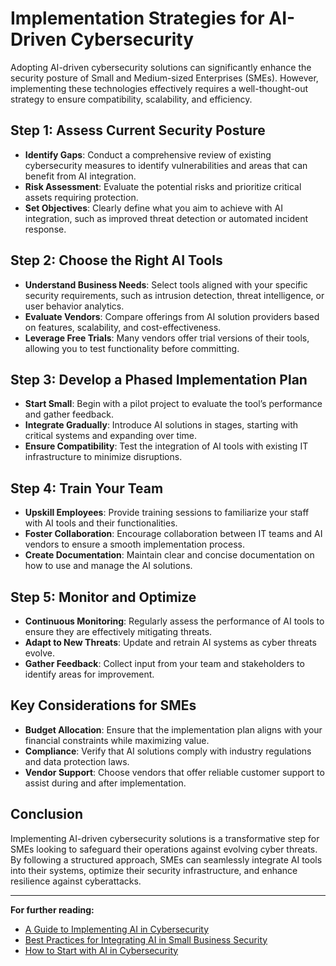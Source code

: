 # Implementation Strategies for AI-Driven Cybersecurity

Adopting AI-driven cybersecurity solutions can significantly enhance the security posture of Small and Medium-sized Enterprises (SMEs). However, implementing these technologies effectively requires a well-thought-out strategy to ensure compatibility, scalability, and efficiency.

## Step 1: Assess Current Security Posture

- **Identify Gaps**: Conduct a comprehensive review of existing cybersecurity measures to identify vulnerabilities and areas that can benefit from AI integration.
- **Risk Assessment**: Evaluate the potential risks and prioritize critical assets requiring protection.
- **Set Objectives**: Clearly define what you aim to achieve with AI integration, such as improved threat detection or automated incident response.

## Step 2: Choose the Right AI Tools

- **Understand Business Needs**: Select tools aligned with your specific security requirements, such as intrusion detection, threat intelligence, or user behavior analytics.
- **Evaluate Vendors**: Compare offerings from AI solution providers based on features, scalability, and cost-effectiveness.
- **Leverage Free Trials**: Many vendors offer trial versions of their tools, allowing you to test functionality before committing.

## Step 3: Develop a Phased Implementation Plan

- **Start Small**: Begin with a pilot project to evaluate the tool’s performance and gather feedback.
- **Integrate Gradually**: Introduce AI solutions in stages, starting with critical systems and expanding over time.
- **Ensure Compatibility**: Test the integration of AI tools with existing IT infrastructure to minimize disruptions.

## Step 4: Train Your Team

- **Upskill Employees**: Provide training sessions to familiarize your staff with AI tools and their functionalities.
- **Foster Collaboration**: Encourage collaboration between IT teams and AI vendors to ensure a smooth implementation process.
- **Create Documentation**: Maintain clear and concise documentation on how to use and manage the AI solutions.

## Step 5: Monitor and Optimize

- **Continuous Monitoring**: Regularly assess the performance of AI tools to ensure they are effectively mitigating threats.
- **Adapt to New Threats**: Update and retrain AI systems as cyber threats evolve.
- **Gather Feedback**: Collect input from your team and stakeholders to identify areas for improvement.

## Key Considerations for SMEs

- **Budget Allocation**: Ensure that the implementation plan aligns with your financial constraints while maximizing value.
- **Compliance**: Verify that AI solutions comply with industry regulations and data protection laws.
- **Vendor Support**: Choose vendors that offer reliable customer support to assist during and after implementation.

## Conclusion

Implementing AI-driven cybersecurity solutions is a transformative step for SMEs looking to safeguard their operations against evolving cyber threats. By following a structured approach, SMEs can seamlessly integrate AI tools into their systems, optimize their security infrastructure, and enhance resilience against cyberattacks.

---

**For further reading:**

- [A Guide to Implementing AI in Cybersecurity](https://www.forbes.com/sites/forbestechcouncil/2023/07/25/a-guide-to-implementing-ai-in-cybersecurity/)
- [Best Practices for Integrating AI in Small Business Security](https://www.smallbiztrends.com/2023/02/ai-security-best-practices.html)
- [How to Start with AI in Cybersecurity](https://www.csoonline.com/article/3668967/how-to-get-started-with-ai-in-cybersecurity.html)
